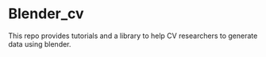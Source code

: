 # Blender_cv
This repo provides tutorials and a library to help CV researchers to generate data using blender.
